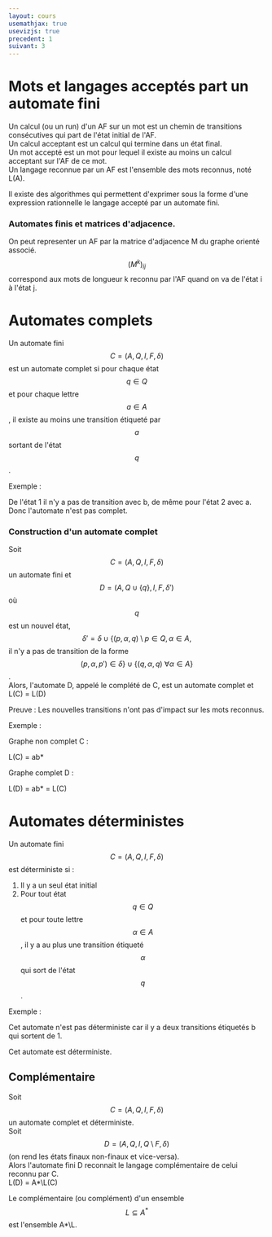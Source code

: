 ```yaml
---
layout: cours
usemathjax: true
usevizjs: true
precedent: 1
suivant: 3
---
```


# Mots et langages acceptés part un automate fini

Un calcul (ou un run) d'un AF sur un mot est un chemin de transitions consécutives qui part de l'état initial de l'AF.  
Un calcul acceptant est un calcul qui termine dans un état final.  
Un mot accepté est un mot pour lequel il existe au moins un calcul acceptant sur l'AF de ce mot.  
Un langage reconnue par un AF est l'ensemble des mots reconnus, noté L(A).

Il existe des algorithmes qui permettent d'exprimer sous la forme d'une expression rationnelle le langage accepté par un automate fini.

### Automates finis et matrices d'adjacence.

On peut representer un AF par la matrice d'adjacence M du graphe orienté associé.  
$$(M^k)_{ij}$$ correspond aux mots de longueur k reconnu par l'AF quand on va de l'état i à l'état j.

# Automates complets

Un automate fini $$C = (A, Q, I, F, \delta)$$ est un automate complet si pour chaque état $$q\in Q$$ et pour chaque lettre $$a \in A$$, il existe au moins une transition étiqueté par $$a$$ sortant de l'état $$q$$.

Exemple :

<div id="graphe"></div>
<script>
viz.renderSVGElement(` 
	digraph Graphe {
		i -> 1;
		1 -> 2 [label="a"];
		2:nw -> 2:ne [label="b"];
		2 -> 3 [label="b"];
		3 -> 1 [label="a,b"];
		2 -> f;
		1 -> ff;
		
		f [style=invis];
		ff [style=invis];
		i [style=invis];
		{ rank=same; i 1 2 f }
	}
`).then(elem => document.getElementById("graphe").appendChild(elem)).catch(error=> console.log(error));
</script>

De l'état 1 il n'y a pas de transition avec b, de même pour l'état 2 avec a. Donc l'automate n'est pas complet.

### Construction d'un automate complet

Soit $$C=(A, Q, I, F, \delta)$$ un automate fini et $$D=(A, Q\cup\{q\}, I, F, \delta')$$ où $$q$$ est un nouvel état, $$\delta' = \delta\cup\{(p, \alpha, q)\setminus p\in Q, \alpha\in A,$$ il n'y a pas de transition de la forme  $$(p,\alpha, p')\in \delta\} \cup \{(q,\alpha, q)\ \forall \alpha \in A\}$$.  
Alors, l'automate D, appelé le complété de C, est un automate complet et L(C) = L(D)

Preuve : Les nouvelles transitions n'ont pas d'impact sur les mots reconnus.

Exemple :

Graphe non complet C :

<div id="noncomplet"></div>
<script>
viz.renderSVGElement(` 
	digraph non_complet {
		i -> 1;
		1 -> 2 [label="a"];
		2:nw -> 2:ne [label="b"];
		2 -> f;
		
		f [style=invis];
		i [style=invis];
		{ rank=same; i 1 2 f }
	}
`).then(elem => document.getElementById("noncomplet").appendChild(elem)).catch(error=> console.log(error));
</script>

L(C) = ab*

Graphe complet D :
<div id="complet"></div>
<script>
viz.renderSVGElement(` 
	digraph complet {
		i -> 1;
		1 -> 2 [label="a"];
		2:nw -> 2:ne [label="b"];
		2 -> f;
		1 -> q [label="b"];
		2 -> q [label="a"];
		q:sw -> q:se [label="b,a"];
		
		f [style=invis];
		i [style=invis];
		{ rank=same; i 1 2 f }
	}
`).then(elem => document.getElementById("complet").appendChild(elem)).catch(error=> console.log(error));
</script>

L(D) = ab* = L(C)

# Automates déterministes

Un automate fini $$C=(A,Q,I,F,\delta)$$ est déterministe si :
1. Il y a un seul état initial
2. Pour tout état $$q\in Q$$ et pour toute lettre $$\alpha\in A$$, il y a au plus une transition étiqueté $$\alpha$$ qui sort de l'état $$q$$.

Exemple :

<div id="nondeterministe"></div>
<script>
viz.renderSVGElement(` 
	digraph non_deterministe {
		i -> 1;
		1 -> 2 [label="b"];
		2 -> 3 [label="a"];
		3 -> 4 [label="b"];
		1:nw -> 1:ne [label="a,b"];
		4:nw -> 4:ne [label="a,b"];
		4 -> f;
		
		f [style=invis];
		i [style=invis];
		{ rank=same; i 1 2 3 4 f }
	}
`).then(elem => document.getElementById("nondeterministe").appendChild(elem)).catch(error=> console.log(error));
</script>

Cet automate n'est pas déterministe car il y a deux transitions étiquetés b qui sortent de 1.

<div id="deterministe"></div>
<script>
viz.renderSVGElement(` 
	digraph deterministe {
		i -> 1;
		1 -> 2 [label="b"];
		2 -> 3 [label="a"];
		2:nw -> 2:ne [label="b"];
		3 -> f;
		
		f [style=invis];
		i [style=invis];
		{ rank=same; i 1 2 3 f }
	}
`).then(elem => document.getElementById("deterministe").appendChild(elem)).catch(error=> console.log(error));
</script>

Cet automate est déterministe.

## Complémentaire

Soit $$C = (A, Q, I, F, \delta)$$ un automate complet et déterministe.  
Soit $$D = (A, Q, I, Q\setminus F, \delta)$$ (on rend les états finaux non-finaux et vice-versa).  
Alors l'automate fini D reconnait le langage complémentaire de celui reconnu par C.  
L(D) = A*\L(C)

Le complémentaire (ou complément) d'un ensemble $$L\subseteq A^*$$ est l'ensemble A*\L.
